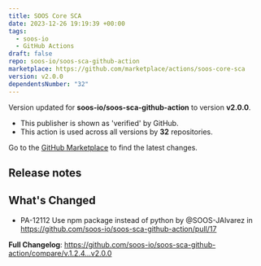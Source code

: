 ```yaml
---
title: SOOS Core SCA
date: 2023-12-26 19:19:39 +00:00
tags:
  - soos-io
  - GitHub Actions
draft: false
repo: soos-io/soos-sca-github-action
marketplace: https://github.com/marketplace/actions/soos-core-sca
version: v2.0.0
dependentsNumber: "32"
---
```



Version updated for **soos-io/soos-sca-github-action** to version **v2.0.0**.
- This publisher is shown as 'verified' by GitHub.
- This action is used across all versions by **32** repositories.

Go to the [GitHub Marketplace](https://github.com/marketplace/actions/soos-core-sca) to find the latest changes.

## Release notes

## What's Changed
* PA-12112 Use npm package instead of python by @SOOS-JAlvarez in https://github.com/soos-io/soos-sca-github-action/pull/17


**Full Changelog**: https://github.com/soos-io/soos-sca-github-action/compare/v.1.2.4...v2.0.0

